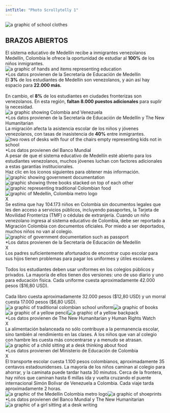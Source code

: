 ```yaml
---
intTitle: "Photo Scrollytelly 1"
---
```

<section class="interactive" style="background-color: transparent;">
  <div class="interactive__body">
    <div class="interactive__background flex-column" id="scrollytelly-1">
      <div class="scrollytelly__main">
        <div id="scrollytelly__title" class="flex-column">
          <img src="assets/TitleCard.png" alt="a graphic of school clothes">
          <h2 class="interactive__title">BRAZOS ABIERTOS</h2>
          <div class="interactive__intro">El sistema educativo de Medellín recibe a inmigrantes venezolanos</div>
        </div>
        <div class="scrollytelly__body flex-column">
          <div class="scrolly__text">Medellín, Colombia le ofrece la oportunidad de estudiar al <strong>100%</strong> de los niños inmigrantes.</div>
          <img src="assets/Screen1.png" alt="a graphic of hands and items representing education">
          <div class="scrolly__source">*Los datos provienen de la Secretaría de Educación de Medellín</div>
        </div>
        <div class="scrollytelly__body flex-column">
          <div class="scrolly__text">
            El <strong>3%</strong> de los estudiantes de Medellín son venezolanos, y aún así hay espacio para <strong>22.000 más.</strong><br><br>
            En cambio, el <strong>8%</strong> de los estudiantes en ciudades fronterizas son venezolanos. En esta región, <strong>faltan 8.000 puestos adicionales</strong> para suplir la necesidad.
          </div>
          <img src="assets/Screen2.png" alt="a graphic showing Colombia and Venezuela">
          <div class="scrolly__source">*Los datos provienen de la Secretaría de Educación de Medellín y The New Humanitarian</div>
        </div>
        <div class="scrollytelly__body flex-column">
          <div class="scrolly__text">
            La migración afecta la asistencia escolar de los niños y jóvenes venezolanos, con tasas de inasistencia de <strong>40%</strong> entre inmigrantes.
          </div>
          <img src="assets/Screen3.png"
            alt="two rows of desks with four of the chairs empty representing kids not in school">
          <div class="scrolly__source">*Los datos provienen del Banco Mundial</div>
        </div>
        <div class="scrollytelly__body flex-column">
          <div class="scrolly__text">
            A pesar de que el sistema educativo de Medellín esté abierto para los estudiantes venezolanos, muchos jóvenes luchan con factores adicionales a estas garantías institucionales.
            <div class="scrolly__instructions">Haz clic en los íconos siguientes
para obtener más información.
</div>
          </div>
          <div class="bubbles-container flex">
            <img class="bubble__img" src="assets/Bubbles1.png" alt="graphic showing government documentation"
              onclick="showBubble('deportation')">
            <img class="bubble__img" src="assets/Bubbles2.png"
              alt="graphic showing three books stacked on top of each other" onclick="showBubble('resources')">
            <img class="bubble__img" src="assets/Bubbles3.png" alt="graphic representing traditional Colombian food"
              onclick="showBubble('hunger')">
            <img class="bubble__img" src="assets/Bubbles4.png" alt="graphic of Medellín, Colombia metro logo"
              onclick="showBubble('transportation')">
            <div id="deportation" class="bubble bubble--es scrolly__text">
              <div class="closebubble" onclick="showBubble('deportation')">X</div>
              <div class="scrolly__text-container">Se estima que hay 104.173 niños en Colombia sin documentos legales que les den acceso a servicios públicos, incluyendo pasaportes, la Tarjeta de Movilidad Fronteriza (TMF) o cédulas de extranjería. Cuando un niño venezolano ingresa al sistema educativo de Colombia, debe ser reportado a Migración Colombia con documentos oficiales. Por miedo a ser deportados, muchos niños no van al colegio.</div>
              <div class="center"><img src="assets/Notecard1.png"
                  alt="graphic of government documentation such as passport"></div>
              <div class="scrolly__source">*Los datos provienen de la Secretaría de Educación de Medellín</div>
            </div>
            <div id="resources" class="bubble bubble--es scrolly__text">
              <div class="closebubble" onclick="showBubble('resources')">X</div>
              <div class="scrolly__text-container">Los padres suficientemente afortunados de encontrar cupo escolar para sus hijos tienen problemas para pagar los uniformes y útiles escolares.<br><br>
                Todos los estudiantes deben usar uniformes en los colegios públicos y privados. La mayoría de ellos tienen dos versiones: uno de uso diario y uno para educación física. Cada uniforme cuesta aproximadamente 42.000 pesos ($16,80 USD).<br><br>
                Cada libro cuesta aproximadamente 32.000 pesos ($12,80 USD) y un morral cuesta 17.000 pesos ($6,80 USD).</div>
              <div class="center">
                <img src="assets/Notecard2-1.png" alt="a graphic of traditional colombian school uniform"><img
                  src="assets/Notecard2-2.png" alt="a graphic of books"><img src="assets/Notecard2-3.png"
                  alt="a graphic of a yellow pencil"><img src="assets/Notecard2-4.png"
                  alt="a graphic of a yellow backpack">
              </div>
              <div class="scrolly__source">*Los datos provienen de The New Humanitarian y Human Rights Watch</div>
            </div>
            <div id="hunger" class="bubble bubble--es scrolly__text">
              <div class="closebubble" onclick="showBubble('hunger')">X</div>
              <div class="scrolly__text-container">La alimentación balanceada no sólo contribuye a la permanencia escolar, sino también al rendimiento en las clases. A los niños que van al colegio con hambre les cuesta más concentrarse y a menudo se atrasan.</div>
              <div class="center"><img src="assets/Notecard3.png"
                  alt="a graphic of a child sitting at a desk thinking about food"></div>
              <div class="scrolly__source">*Los datos provienen del Ministerio de Educación de Colombia</div>
            </div>
            <div id="transportation" class="bubble bubble--es scrolly__text">
              <div class="closebubble" onclick="showBubble('transportation')">X</div>
              <div class="scrolly__text-container">El transporte escolar cuesta 1.100 pesos colombianos, aproximadamente 35 centavos estadounidenses. La mayoría de los niños caminan al colegio para ahorrar, y la caminata puede tardar hasta 30 minutos. Cerca de la frontera, hay niños que caminan hasta 6 millas ida y vuelta cruzando el puente internacional Simón Bolívar de Venezuela a Colombia. Cada viaje tarda aproximadamente 2 horas.</div>
              <div class="center"><img src="assets/Notecard4-1.png"
                  alt="a graphic of the Medellín Colombia metro logo"><img src="assets/Notecard4-2.png"
                  alt="a graphic of shoeprints"></div>
              <div class="scrolly__source">*Los datos provienen del Banco Mundial y The New Humanitarian</div>
            </div>
          </div>
          <img src="assets/BubbleSilhouette.png" alt="a graphic of a girl sitting at a desk writing">
        </div>
      </div>
    </div>
  </div>
</section>